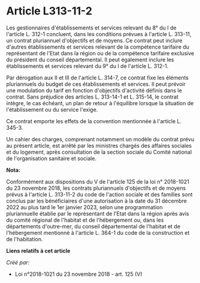 # Article L313-11-2

Les gestionnaires d'établissements et services relevant du 8° du I de l'article L. 312-1 concluent, dans les conditions
prévues à l'article L. 313-11, un contrat pluriannuel d'objectifs et de moyens. Ce contrat peut inclure d'autres
établissements et services relevant de la compétence tarifaire du représentant de l'Etat dans la région ou de la compétence
tarifaire exclusive du président du conseil départemental. Il peut également inclure les établissements et services relevant
du 9° du I de l'article L. 312-1.

Par dérogation aux II et III de l'article L. 314-7, ce contrat fixe les éléments pluriannuels du budget de ces établissements
et services. Il peut prévoir une modulation du tarif en fonction d'objectifs d'activité définis dans le contrat. Sans
préjudice des articles L. 313-14-1 et L. 315-14, le contrat intègre, le cas échéant, un plan de retour à l'équilibre lorsque
la situation de l'établissement ou du service l'exige.

Ce contrat emporte les effets de la convention mentionnée à l'article L. 345-3.

Un cahier des charges, comprenant notamment un modèle du contrat prévu au présent article, est arrêté par les ministres
chargés des affaires sociales et du logement, après consultation de la section sociale du Comité national de l'organisation
sanitaire et sociale.

**Nota:**

Conformément aux dispositions du V de l'article 125 de la loi n° 2018-1021 du 23 novembre 2018, les contrats pluriannuels
d'objectifs et de moyens prévus à l'article L. 313-11-2 du code de l'action sociale et des familles sont conclus par les
bénéficiaires d'une autorisation à la date du 31 décembre 2022 au plus tard le 1er janvier 2023, selon une programmation
pluriannuelle établie par le représentant de l'Etat dans la région après avis du comité régional de l'habitat et de
l'hébergement ou, dans les départements d'outre-mer, du conseil départemental de l'habitat et de l'hébergement mentionné à
l'article L. 364-1 du code de la construction et de l'habitation.

**Liens relatifs à cet article**

_Créé par_:

  - Loi n°2018-1021 du 23 novembre 2018 - art. 125 (V)
